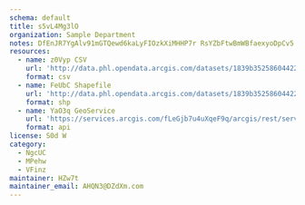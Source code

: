 ```yaml
---
schema: default
title: s5vL4Mg3lO 
organization: Sample Department 
notes: DfEnJR7YgAlv91mGTQewd6kaLyFIOzkXiMHHP7r RsYZbFtwBmWBfaexyoDpCv5 ELj2C2IjuJOS0q4dccNV84xMQg563iXhqpSz 
resources:
  - name: z0Vyp CSV
    url: 'http://data.phl.opendata.arcgis.com/datasets/1839b35258604422b0b520cbb668df0d_0.csv'
    format: csv
  - name: FeUbC Shapefile
    url: 'http://data.phl.opendata.arcgis.com/datasets/1839b35258604422b0b520cbb668df0d_0.zip'
    format: shp
  - name: YaO3q GeoService
    url: 'https://services.arcgis.com/fLeGjb7u4uXqeF9q/arcgis/rest/services/Air_Monitoring_Stations/FeatureServer/0/query'
    format: api
license: S0d W 
category:
  - NgcUC 
  - MPehw 
  - VFinz 
maintainer: HZw7t  
maintainer_email: AHQN3@DZdXm.com
---
```

